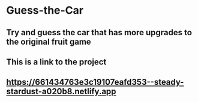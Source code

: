 # Guess-the-Car
## Try and guess the car that has more upgrades to the original fruit game
## This is a link to the project
## https://661434763e3c19107eafd353--steady-stardust-a020b8.netlify.app
